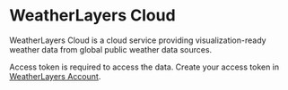 # WeatherLayers Cloud

WeatherLayers Cloud is a cloud service providing visualization-ready weather data from global public weather data sources.

Access token is required to access the data. Create your access token in [WeatherLayers Account](https://account.weatherlayers.com/).

